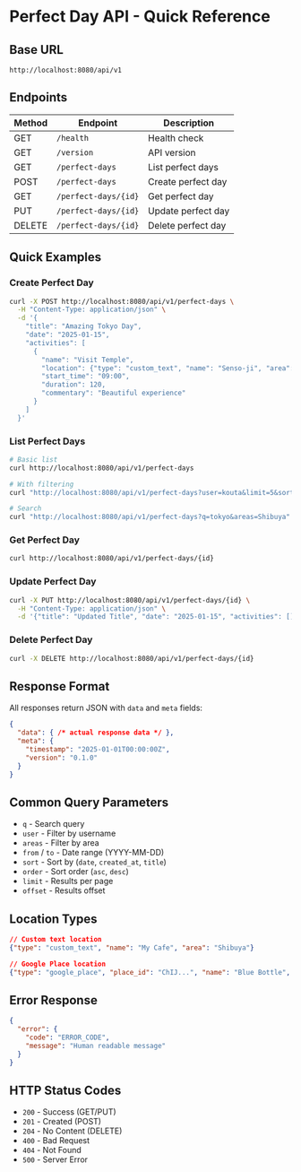 # Perfect Day API - Quick Reference

## Base URL
`http://localhost:8080/api/v1`

## Endpoints

| Method | Endpoint | Description |
|--------|----------|-------------|
| GET | `/health` | Health check |
| GET | `/version` | API version |
| GET | `/perfect-days` | List perfect days |
| POST | `/perfect-days` | Create perfect day |
| GET | `/perfect-days/{id}` | Get perfect day |
| PUT | `/perfect-days/{id}` | Update perfect day |
| DELETE | `/perfect-days/{id}` | Delete perfect day |

## Quick Examples

### Create Perfect Day
```bash
curl -X POST http://localhost:8080/api/v1/perfect-days \
  -H "Content-Type: application/json" \
  -d '{
    "title": "Amazing Tokyo Day",
    "date": "2025-01-15",
    "activities": [
      {
        "name": "Visit Temple",
        "location": {"type": "custom_text", "name": "Senso-ji", "area": "Asakusa"},
        "start_time": "09:00",
        "duration": 120,
        "commentary": "Beautiful experience"
      }
    ]
  }'
```

### List Perfect Days
```bash
# Basic list
curl http://localhost:8080/api/v1/perfect-days

# With filtering
curl "http://localhost:8080/api/v1/perfect-days?user=kouta&limit=5&sort=date"

# Search
curl "http://localhost:8080/api/v1/perfect-days?q=tokyo&areas=Shibuya"
```

### Get Perfect Day
```bash
curl http://localhost:8080/api/v1/perfect-days/{id}
```

### Update Perfect Day
```bash
curl -X PUT http://localhost:8080/api/v1/perfect-days/{id} \
  -H "Content-Type: application/json" \
  -d '{"title": "Updated Title", "date": "2025-01-15", "activities": []}'
```

### Delete Perfect Day
```bash
curl -X DELETE http://localhost:8080/api/v1/perfect-days/{id}
```

## Response Format
All responses return JSON with `data` and `meta` fields:
```json
{
  "data": { /* actual response data */ },
  "meta": {
    "timestamp": "2025-01-01T00:00:00Z",
    "version": "0.1.0"
  }
}
```

## Common Query Parameters
- `q` - Search query
- `user` - Filter by username
- `areas` - Filter by area
- `from` / `to` - Date range (YYYY-MM-DD)
- `sort` - Sort by (`date`, `created_at`, `title`)
- `order` - Sort order (`asc`, `desc`)
- `limit` - Results per page
- `offset` - Results offset

## Location Types
```json
// Custom text location
{"type": "custom_text", "name": "My Cafe", "area": "Shibuya"}

// Google Place location
{"type": "google_place", "place_id": "ChIJ...", "name": "Blue Bottle", "area": "Shibuya"}
```

## Error Response
```json
{
  "error": {
    "code": "ERROR_CODE",
    "message": "Human readable message"
  }
}
```

## HTTP Status Codes
- `200` - Success (GET/PUT)
- `201` - Created (POST)
- `204` - No Content (DELETE)
- `400` - Bad Request
- `404` - Not Found
- `500` - Server Error